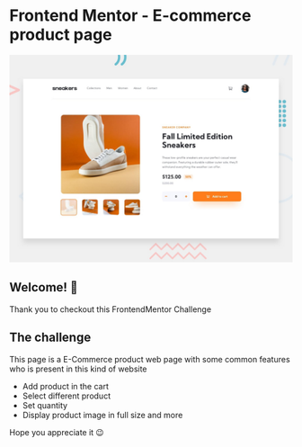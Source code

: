 # Frontend Mentor - E-commerce product page

![Design preview for the E-commerce product page coding challenge](./design/desktop-preview.jpg)

## Welcome! 👋

Thank you to checkout this FrontendMentor Challenge

## The challenge

This page is a E-Commerce product web page with some common features who is present in this kind of website

- Add product in the cart
- Select different product
- Set quantity
- Display product image in full size and more

Hope you appreciate it 😉